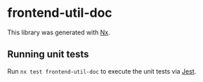 # frontend-util-doc

This library was generated with [Nx](https://nx.dev).

## Running unit tests

Run `nx test frontend-util-doc` to execute the unit tests via [Jest](https://jestjs.io).
